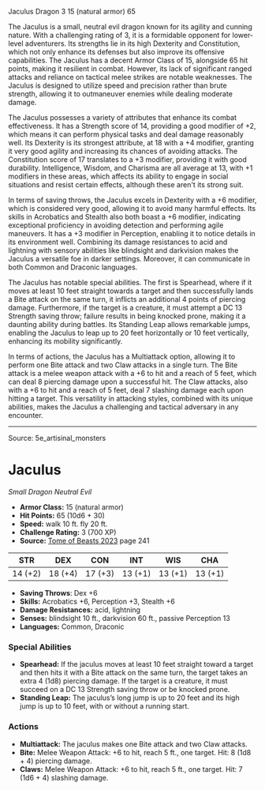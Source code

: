 <MonsterName/>Jaculus</MonsterName>
<CreatureType/>Dragon</CreatureType>
<CR/>3</CR>
<AC/>15 (natural armor)</AC>
<HP/>65</HP>
<summary>The Jaculus is a small, neutral evil dragon known for its agility and cunning nature. With a challenging rating of 3, it is a formidable opponent for lower-level adventurers. Its strengths lie in its high Dexterity and Constitution, which not only enhance its defenses but also improve its offensive capabilities. The Jaculus has a decent Armor Class of 15, alongside 65 hit points, making it resilient in combat. However, its lack of significant ranged attacks and reliance on tactical melee strikes are notable weaknesses. The Jaculus is designed to utilize speed and precision rather than brute strength, allowing it to outmaneuver enemies while dealing moderate damage.</summary>

<detail>

The Jaculus possesses a variety of attributes that enhance its combat effectiveness. It has a Strength score of 14, providing a good modifier of +2, which means it can perform physical tasks and deal damage reasonably well. Its Dexterity is its strongest attribute, at 18 with a +4 modifier, granting it very good agility and increasing its chances of avoiding attacks. The Constitution score of 17 translates to a +3 modifier, providing it with good durability. Intelligence, Wisdom, and Charisma are all average at 13, with +1 modifiers in these areas, which affects its ability to engage in social situations and resist certain effects, although these aren't its strong suit.

In terms of saving throws, the Jaculus excels in Dexterity with a +6 modifier, which is considered very good, allowing it to avoid many harmful effects. Its skills in Acrobatics and Stealth also both boast a +6 modifier, indicating exceptional proficiency in avoiding detection and performing agile maneuvers. It has a +3 modifier in Perception, enabling it to notice details in its environment well. Combining its damage resistances to acid and lightning with sensory abilities like blindsight and darkvision makes the Jaculus a versatile foe in darker settings. Moreover, it can communicate in both Common and Draconic languages.

The Jaculus has notable special abilities. The first is Spearhead, where if it moves at least 10 feet straight towards a target and then successfully lands a Bite attack on the same turn, it inflicts an additional 4 points of piercing damage. Furthermore, if the target is a creature, it must attempt a DC 13 Strength saving throw; failure results in being knocked prone, making it a daunting ability during battles. Its Standing Leap allows remarkable jumps, enabling the Jaculus to leap up to 20 feet horizontally or 10 feet vertically, enhancing its mobility significantly.

In terms of actions, the Jaculus has a Multiattack option, allowing it to perform one Bite attack and two Claw attacks in a single turn. The Bite attack is a melee weapon attack with a +6 to hit and a reach of 5 feet, which can deal 8 piercing damage upon a successful hit. The Claw attacks, also with a +6 to hit and a reach of 5 feet, deal 7 slashing damage each upon hitting a target. This versatility in attacking styles, combined with its unique abilities, makes the Jaculus a challenging and tactical adversary in any encounter.</detail>



---

Source: 5e_artisinal_monsters

# Jaculus

*Small* *Dragon* *Neutral Evil*

- **Armor Class:** 15 (natural armor)
- **Hit Points:** 65 (10d6 + 30)
- **Speed:** walk 10 ft. fly 20 ft.
- **Challenge Rating:** 3 (700 XP)
- **Source:** [Tome of Beasts 2023](https://koboldpress.com/kpstore/product/tome-of-beasts-1-2023-edition/) page 241

| STR | DEX | CON | INT | WIS | CHA |
| --- | --- | --- | --- | --- | --- |
| 14 (+2) | 18 (+4) | 17 (+3) | 13 (+1) | 13 (+1) | 13 (+1) |

- **Saving Throws**: Dex +6
- **Skills:** Acrobatics +6, Perception +3, Stealth +6
- **Damage Resistances:** acid, lightning
- **Senses:** blindsight 10 ft., darkvision 60 ft., passive Perception 13
- **Languages:** Common, Draconic

### Special Abilities

- **Spearhead:** If the jaculus moves at least 10 feet straight toward a target and then hits it with a Bite attack on the same turn, the target takes an extra 4 (1d8) piercing damage. If the target is a creature, it must succeed on a DC 13 Strength saving throw or be knocked prone.
- **Standing Leap:** The jaculus’s long jump is up to 20 feet and its high jump is up to 10 feet, with or without a running start.

### Actions

- **Multiattack:** The jaculus makes one Bite attack and two Claw attacks.
- **Bite:** Melee Weapon Attack: +6 to hit, reach 5 ft., one target. Hit: 8 (1d8 + 4) piercing damage.
- **Claws:** Melee Weapon Attack: +6 to hit, reach 5 ft., one target. Hit: 7 (1d6 + 4) slashing damage.


